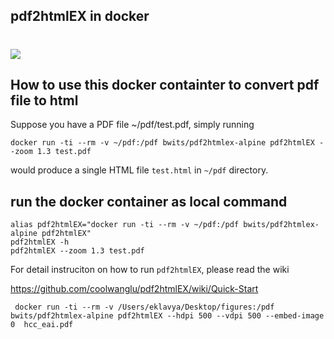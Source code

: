 ## pdf2htmlEX in docker 
[![](https://badge.imagelayers.io/bwits/pdf2htmlex-alpine:latest.svg)](https://imagelayers.io/?images=bwits/pdf2htmlex-alpine:latest 'Get your own badge on imagelayers.io')
=================

## How to use this docker containter to convert pdf file to html
Suppose you have a PDF file ~/pdf/test.pdf, simply running

    docker run -ti --rm -v ~/pdf:/pdf bwits/pdf2htmlex-alpine pdf2htmlEX --zoom 1.3 test.pdf

would produce a single HTML file `test.html` in `~/pdf` directory.

## run the docker container as local command

    alias pdf2htmlEX="docker run -ti --rm -v ~/pdf:/pdf bwits/pdf2htmlex-alpine pdf2htmlEX"
    pdf2htmlEX -h 
    pdf2htmlEX --zoom 1.3 test.pdf

For detail instruciton on how to run `pdf2htmlEX`, please read the wiki

https://github.com/coolwanglu/pdf2htmlEX/wiki/Quick-Start

```
 docker run -ti --rm -v /Users/eklavya/Desktop/figures:/pdf bwits/pdf2htmlex-alpine pdf2htmlEX --hdpi 500 --vdpi 500 --embed-image 0  hcc_eai.pdf
 ```
